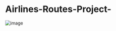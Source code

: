 # Airlines-Routes-Project-



![image](https://user-images.githubusercontent.com/114206263/211177809-6a716965-c72e-43f8-9126-07253b882c2c.png)
